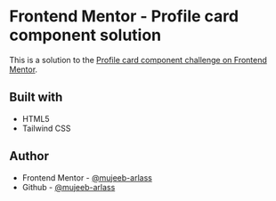 # Frontend Mentor - Profile card component solution

This is a solution to the [Profile card component challenge on Frontend Mentor](https://www.frontendmentor.io/challenges/profile-card-component-cfArpWshJ).


## Built with

- HTML5
- Tailwind CSS
 
 
## Author

- Frontend Mentor - [@mujeeb-arlass](https://www.frontendmentor.io/profile/mujeeb-arlass)
- Github - [@mujeeb-arlass](https://github.com/mujeeb-arlass)

